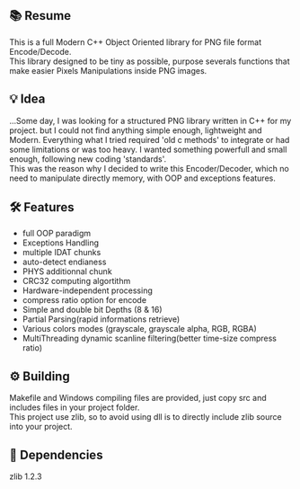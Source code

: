 <h2>📚 Resume</h2>

This is a full Modern C++ Object Oriented library for PNG file format Encode/Decode.<br>
This library designed to be tiny as possible, purpose severals functions that make easier Pixels Manipulations inside PNG images.

<h2>💡 Idea</h2>

...Some day, I was looking for a structured PNG library written in C++ for my project. but I could not find anything simple enough, lightweight and Modern. Everything what I tried required 'old c methods' to integrate or had some limitations or was too heavy. I wanted something powerfull and small enough, following new coding 'standards'. <br>This was the reason why I decided to write this Encoder/Decoder, which no need to manipulate directly memory, with OOP and exceptions features. 

<h2>🛠️ Features</h2>

- full OOP paradigm
- Exceptions Handling
- multiple IDAT chunks
- auto-detect endianess
- PHYS additionnal chunk
- CRC32 computing algortithm
- Hardware-independent processing
- compress ratio option for encode 
- Simple and double bit Depths (8 & 16)
- Partial Parsing(rapid informations retrieve)
- Various colors modes (grayscale, grayscale alpha, RGB, RGBA)
- MultiThreading dynamic scanline filtering(better time-size compress ratio)  

<h2>⚙️ Building</h2>
Makefile and Windows compiling files are provided, just copy src and includes files in your project folder.<br>
This project use zlib, so to avoid using dll is to directly include zlib source into your project. 

<h2>🏴󠁶󠁥󠁷󠁿 Dependencies </h2>
zlib 1.2.3 
